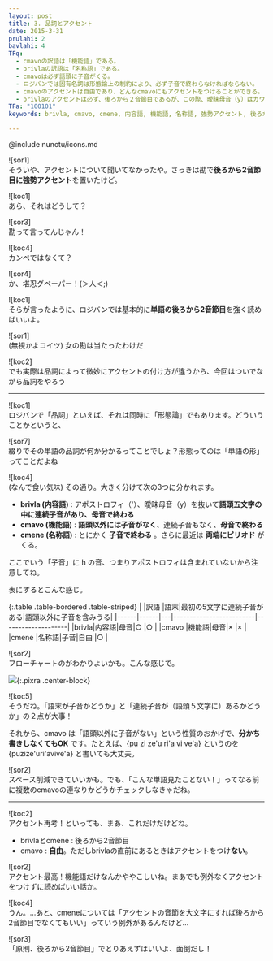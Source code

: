 ```yaml
---
layout: post
title: 3. 品詞とアクセント
date: 2015-3-31
prulahi: 2
bavlahi: 4
TFq:
  - cmavoの訳語は「機能語」である。
  - brivlaの訳語は「名称語」である。
  - cmavoは必ず語頭に子音がくる。
  - ロジバンでは固有名詞は形態論上の制約により、必ず子音で終わらなければならない。
  - cmavoのアクセントは自由であり、どんなcmavoにもアクセントをつけることができる。
  - brivlaのアクセントは必ず、後ろから２音節目であるが、この際、曖昧母音（y）はカウントしない。
TFa: "100101"
keywords: brivla, cmavo, cmene, 内容語, 機能語, 名称語, 強勢アクセント, 後ろから2音節目

---
```

@include nunctu/icons.md

![sor1]  
そういや、アクセントについて聞いてなかったや。さっきは勘で**後ろから2音節目に強勢アクセント**を置いたけど。

![koc1]  
あら、それはどうして？

![sor3]  
勘って言ってんじゃん！

![koc4]  
カンペではなくて？

![sor4]  
か、堪忍グペーパー！(＞人＜;)

![koc1]  
そらが言ったように、ロジバンでは基本的に**単語の後ろから2音節目**を強く読めばいいよ。

![sor1]  
(無視かよコイツ) 女の勘は当たったわけだ

![koc2]  
でも実際は品詞によって微妙にアクセントの付け方が違うから、今回はついでながら品詞をやろう

-----

![koc1]  
ロジバンで「品詞」といえば、それは同時に「形態論」でもあります。どういうことかというと、

![sor7]  
綴りでその単語の品詞が何か分かるってことでしょ？形態ってのは「単語の形」ってことだよね

![koc4]  
(なんで食い気味) その通り。大きく分けて次の3つに分かれます。

- **brivla (内容語)** : アポストロフィ（'）、曖昧母音（y）を抜いて**語頭五文字の中に連続子音があり、母音で終わる**
- **cmavo (機能語)** : **語頭以外には子音がなく**、連続子音もなく、**母音で終わる**
- **cmene (名称語)** : とにかく **子音で終わる** 。さらに最近は **両端にピリオド** がくる。

ここでいう「子音」に h の音、つまりアポストロフィは含まれていないから注意してね。

表にするとこんな感じ。

{:.table .table-bordered .table-striped}
|      |訳語  |語末|最初の5文字に連続子音がある|語頭以外に子音を含みうる|
|------|------|---|-------------------------|--------------------|
|brivla|内容語|母音|○                        |○                   |
|cmavo |機能語|母音|×                        |×                   |
|cmene |名称語|子音|自由                     |○                   |


![sor2]  
フローチャートのがわかりよいかも。こんな感じで。

![]({{site.baseurl}}/assets/pixra/nunctu/3/valsi_klesi.png){:.pixra .center-block}

![koc5]  
そうだね。「語末が子音かどうか」と「連続子音が（語頭５文字に）あるかどうか」の２点が大事！

それから、cmavo は「語頭以外に子音がない」という性質のおかげで、**分かち書きしなくてもOK** です。たとえば、{pu zi ze'u ri'a vi ve'a} というのを {puzize'uri'avive'a} と書いても大丈夫。

![sor2]  
スペース削減できていいかも。でも、「こんな単語見たことない！」ってなる前に複数のcmavoの連なりかどうかチェックしなきゃだね。

------

![koc2]  
アクセント再考！といっても、まあ、これだけだけどね。

- brivlaとcmene : 後ろから2音節目
- cmavo : **自由**。ただしbrivlaの直前にあるときはアクセントをつけ**ない**。

![sor2]  
アクセント最高！機能語だけなんかややこしいね。まあでも例外なくアクセントをつけずに読めばいい話か。

![koc4]  
うん。…あと、cmeneについては「アクセントの音節を大文字にすれば後ろから2音節目でなくてもいい」っていう例外があるんだけど…

![sor3]  
「原則、後ろから2音節目」でとりあえずはいいよ、面倒だし！
